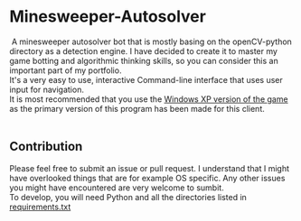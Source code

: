 # Minesweeper-Autosolver  
​
A minesweeper autosolver bot that is mostly basing on the openCV-python directory as a detection engine. I have decided to create it to master my game botting and algorithmic thinking skills, so you can consider this an important part of my portfolio.  
It's a very easy to use, interactive Command-line interface that uses user input for navigation.  
It is most recommended that you use the [Windows XP version of the game](https://minesweepergame.com/download/windows-xp-minesweeper.php) as the primary version of this program has been made for this client.  
​
## Contribution 

Please feel free to submit an issue or pull request. I understand that I might have overlooked things that are for example OS specific. Any other issues you might have encountered are very welcome to sumbit.  
To develop, you will need Python and all the directories listed in [requirements.txt](https://github.com/Wisieneu/minesweeper-autosolver/blob/master/requirements.txt)  